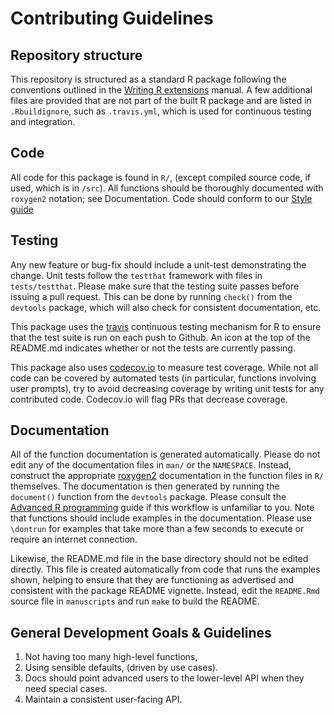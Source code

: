 

Contributing Guidelines
=======================


Repository structure
--------------------

This repository is structured as a standard R package
following the conventions outlined in the [Writing R
extensions](http://cran.r-project.org/doc/manuals/R-exts.html) manual.
A few additional files are provided that are not part of the built
R package and are listed in `.Rbuildignore`, such as `.travis.yml`,
which is used for continuous testing and integration.


Code
----

All code for this package is found in `R/`, (except compiled source
code, if used, which is in `/src`).  All functions should be thoroughly
documented with `roxygen2` notation; see Documentation. Code should
conform to our [Style guide](https://github.com/ropensci/onboarding/blob/master/packaging_guide.md)

Testing
-------

Any new feature or bug-fix should include a unit-test demonstrating the
change.  Unit tests follow the `testthat` framework with files in
`tests/testthat`.  Please make sure that the testing suite passes
before issuing a pull request.  This can be done by running `check()`
from the `devtools` package, which will also check for consistent
documentation, etc.


This package uses the [travis](https://github.com/craigcitro/r-travis)
continuous testing mechanism for R to ensure that the test suite is run
on each push to Github.  An icon at the top of the README.md indicates
whether or not the tests are currently passing. 

This package also uses
[codecov.io](https://codecov.io/) to
measure test coverage.  While not all code can be covered by automated 
tests (in particular, functions involving user prompts), try to avoid
decreasing coverage by writing unit tests for any contributed code. 
Codecov.io will flag PRs that decrease coverage. 


Documentation
-------------

All of the function documentation is generated automatically.
Please do not edit any of the documentation files in `man/`
or the `NAMESPACE`.  Instead, construct the appropriate
[roxygen2](https://github.com/klutometis/roxygen) documentation in the
function files in `R/` themselves.  The documentation is then generated
by running the `document()` function from the `devtools` package.  Please
consult the [Advanced R programming](http://adv-r.had.co.nz/) guide if
this workflow is unfamiliar to you.  Note that functions should include
examples in the documentation. Please use `\dontrun` for examples that
take more than a few seconds to execute or require an internet connection.

Likewise, the README.md file in the base directory should not be edited
directly.  This file is created automatically from code that runs the
examples shown, helping to ensure that they are functioning as advertised
and consistent with the package README vignette.  Instead, edit the
`README.Rmd` source file in `manuscripts` and run `make` to build
the README.

General Development Goals & Guidelines
---------------------------------------

1. Not having too many high-level functions, 
2. Using sensible defaults, (driven by use cases).
3. Docs should point advanced users to the lower-level API when they need special cases.  
4. Maintain a consistent user-facing API.   
